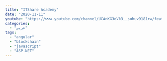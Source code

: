 ```yaml
---
title: "ITShare Academy"
date: "2020-11-11"
youtube: "https://www.youtube.com/channel/UCAnKG3oVk3__suhuv9181rw/featured"
categories:
  - "عربي"
tags:
  - "angular"
  - "blockchain"
  - "javascript"
  - "ASP.NET"
---
```

